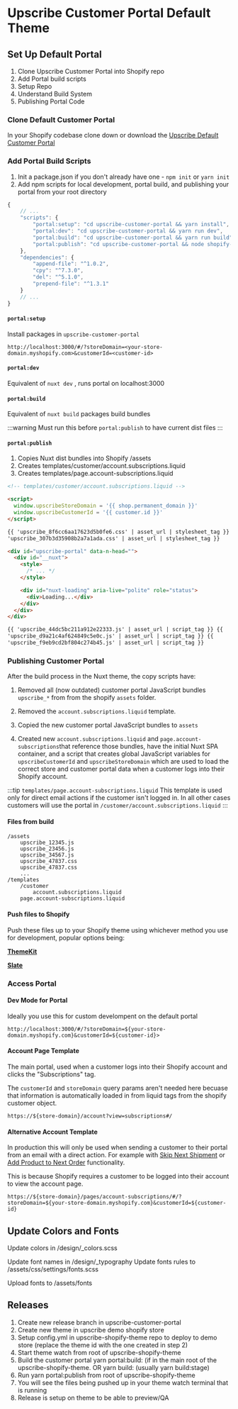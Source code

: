 # Upscribe Customer Portal Default Theme

## Set Up Default Portal

1. Clone Upscribe Customer Portal into Shopify repo
2. Add Portal build scripts
3. Setup Repo
4. Understand Build System
5. Publishing Portal Code

### Clone Default Customer Portal

In your Shopify codebase clone down or download the [Upscribe Default Customer Portal](https://github.com/anattadesign/upscribe-customer-portal)

### Add Portal Build Scripts

1. Init a package.json if you don't already have one - `npm init` or `yarn init`
2. Add npm scripts for local development, portal build, and publishing your portal from your root directory

```javascript
{
    // ...
    "scripts": {
        "portal:setup": "cd upscribe-customer-portal && yarn install",
        "portal:dev": "cd upscribe-customer-portal && yarn run dev",
        "portal:build": "cd upscribe-customer-portal && yarn run build",
        "portal:publish": "cd upscribe-customer-portal && node shopify-portal-publish.js"
    },
    "dependencies": {
        "append-file": "^1.0.2",
        "cpy": "^7.3.0",
        "del": "^5.1.0",
        "prepend-file": "^1.3.1"
    }
    // ...
}
```

#### `portal:setup`

Install packages in `upscribe-customer-portal`

```
http://localhost:3000/#/?storeDomain=<your-store-domain.myshopify.com>&customerId=<customer-id>
```

#### `portal:dev`

Equivalent of `nuxt dev` , runs portal on localhost:3000

#### `portal:build`

Equivalent of `nuxt build` packages build bundles

:::warning
Must run this before `portal:publish` to have current dist files
:::

#### `portal:publish`

1. Copies Nuxt dist bundles into Shopify /assets
2. Creates templates/customer/account.subscriptions.liquid
3. Creates templates/page.account-subscriptions.liquid

```html
<!-- templates/customer/account.subscriptions.liquid -->

<script>
  window.upscribeStoreDomain = '{{ shop.permanent_domain }}'
  window.upscribeCustomerId = '{{ customer.id }}'
</script>

{{ 'upscribe_8f6cc6aa17623d5b0fe6.css' | asset_url | stylesheet_tag }} {{
'upscribe_307b3d35908b2a7a1ada.css' | asset_url | stylesheet_tag }}

<div id="upscribe-portal" data-n-head="">
  <div id="__nuxt">
    <style>
      /* ... */
    </style>

    <div id="nuxt-loading" aria-live="polite" role="status">
      <div>Loading...</div>
    </div>
  </div>
</div>

{{ 'upscribe_44dc5bc211a912e22333.js' | asset_url | script_tag }} {{
'upscribe_d9a21c4af624849c5e0c.js' | asset_url | script_tag }} {{
'upscribe_f9eb9cd2bf804c274b45.js' | asset_url | script_tag }}
```

### Publishing Customer Portal

After the build process in the Nuxt theme, the copy scripts have:

1. Removed all (now outdated) customer portal JavaScript bundles `upscribe_*` from from the shopify `assets` folder.
2. Removed the `account.subscriptions.liquid` template.

3. Copied the new customer portal JavaScript bundles to `assets`
4. Created new `account.subscriptions.liquid` and `page.account-subscriptions`that reference those bundles, have the initial Nuxt SPA container, and a script that creates global JavaScript variables for `upscribeCustomerId` and `upscribeStoreDomain` which are used to load the correct store and customer portal data when a customer logs into their Shopify account.

:::tip
`templates/page.account-subscriptions.liquid`
This template is used only for direct email actions if the customer isn't logged in.
In all other cases customers will use the portal in `/customer/account.subscriptions.liquid`
:::

#### Files from build

```
/assets
    upscribe_12345.js
    upscribe_23456.js
    upscribe_34567.js
    upscribe_47837.css
    upscribe_47837.css
    ...
/templates
    /customer
        account.subscriptions.liquid
    page.account-subscriptions.liquid
```

#### Push files to Shopify

Push these files up to your Shopify theme using whichever method you use for development, popular options being:

**[ThemeKit](https://shopify.github.io/themekit/)**

**[Slate](https://shopify.github.io/slate/docs/about)**

### Access Portal

#### Dev Mode for Portal

Ideally you use this for custom develompent on the default portal

```
http://localhost:3000/#/?storeDomain=${your-store-domain.myshopify.com}&customerId=${customer-id}>
```

#### Account Page Template

The main portal, used when a customer logs into their Shopify account and clicks the "Subscriptions" tag.

The `customerId` and `storeDomain` query params aren't needed here becuase that information is automatically loaded in from liquid tags from the shopify customer object.

```
https://${store-domain}/account?view=subscriptions#/
```

#### Alternative Account Template

In production this will only be used when sending a customer to their portal from an email with a direct action. For example with [Skip Next Shipment](/admin-settings/email-actions.html#skip-next-order-shipment) or [Add Product to Next Order](/admin-settings/email-actions.html#add-product-to-next-order) functionality.

This is because Shopify requires a customer to be logged into their account to view the account page.

```
https://${store-domain}/pages/account-subscriptions/#/?storeDomain=${your-store-domain.myshopify.com}&customerId=${customer-id}
```

## Update Colors and Fonts

Update colors in /design/_colors.scss

Update font names in /design/_typography
Update fonts rules to /assets/css/settings/fonts.scss

Upload fonts to /assets/fonts

## Releases

1. Create new release branch in upscribe-customer-portal
2. Create new theme in upscribe demo shopify store
3. Setup config.yml in upscribe-shopify-theme repo to deploy to demo store (replace the theme id with the one created in step 2)
4. Start theme watch from root of upscribe-shopify-theme
5. Build the customer portal yarn portal:build:<environment-endpoints>  (if in the main root of the upscribe-shopify-theme. OR yarn build:<environement-endpoints> (usually yarn build:stage)
6. Run yarn portal:publish from root of upscribe-shopify-theme
7. You will see the files being pushed up in your theme watch terminal that is running
8. Release is setup on theme to be able to preview/QA
